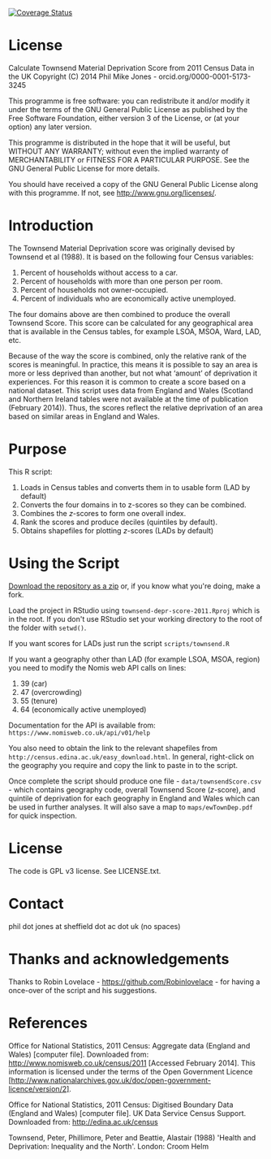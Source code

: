 [![Coverage Status](https://coveralls.io/repos/github/philmikejones/townsendr/badge.svg?branch=master)](https://coveralls.io/github/philmikejones/townsendr?branch=master)

License
=======

Calculate Townsend Material Deprivation Score from 2011 Census Data in the UK Copyright (C) 2014 Phil Mike Jones - orcid.org/0000-0001-5173-3245

This programme is free software: you can redistribute it and/or modify it under
the terms of the GNU General Public License as published by the Free Software
Foundation, either version 3 of the License, or (at your option) any later
version.

This programme is distributed in the hope that it will be useful, but WITHOUT
ANY WARRANTY; without even the implied warranty of MERCHANTABILITY or FITNESS
FOR A PARTICULAR PURPOSE. See the GNU General Public License for more details.

You should have received a copy of the GNU General Public License along with
this programme. If not, see <http://www.gnu.org/licenses/>.


Introduction
============

The Townsend Material Deprivation score was originally devised by Townsend et al
(1988). It is based on the following four Census variables:

1. Percent of households without access to a car.
2. Percent of households with more than one person per room.
3. Percent of households not owner-occupied.
4. Percent of individuals who are economically active unemployed.

The four domains above are then combined to produce the overall Townsend Score.
This score can be calculated for any geographical area that is available in the
Census tables, for example LSOA, MSOA, Ward, LAD, etc.

Because of the way the score is combined, only the relative rank of the scores
is meaningful. In practice, this means it is possible to say an area is more or
less deprived than another, but not what ‘amount’ of deprivation it experiences.
For this reason it is common to create a score based on a national dataset. This
script uses data from England and Wales (Scotland and Northern Ireland tables
were not available at the time of publication (February 2014)). Thus, the scores
reflect the relative deprivation of an area based on similar areas in England
and Wales.

Purpose
===============

This R script:

1. Loads in Census tables and converts them in to usable form (LAD by default)
2. Converts the four domains in to z-scores so they can be combined.
3. Combines the *z*-scores to form one overall index.
4. Rank the scores and produce deciles (quintiles by default).
5. Obtains shapefiles for plotting *z*-scores (LADs by default)

Using the Script
================

[Download the repository as a zip](https://github.com/philmikejones/townsend-depr-score-2011/archive/master.zip) or, if you know what you're doing, make a fork.

Load the project in RStudio using `townsend-depr-score-2011.Rproj` which is in the root. If you don't use RStudio set your working directory to the root of the folder with `setwd()`.

If you want scores for LADs just run the script `scripts/townsend.R`

If you want a geography other than LAD (for example LSOA, MSOA, region) you need
to modify the Nomis web API calls on lines:

1. 39 (car)
2. 47 (overcrowding)
3. 55 (tenure)
4. 64 (economically active unemployed)

Documentation for the API is available from: `https://www.nomisweb.co.uk/api/v01/help`

You also need to obtain the link to the relevant shapefiles from `http://census.edina.ac.uk/easy_download.html`. In general, right-click on the geography you require and copy the link to paste in to the script.

Once complete the script should produce one file - `data/townsendScore.csv` - which contains geography code, overall Townsend Score (*z*-score), and quintile of deprivation for each geography in England and Wales which can be used in further analyses. It will also save a map to `maps/ewTownDep.pdf` for quick inspection.

License
===============

The code is GPL v3 license. See LICENSE.txt.

Contact
===============
phil dot jones at sheffield dot ac dot uk (no spaces)

Thanks and acknowledgements
===========================

Thanks to Robin Lovelace - https://github.com/Robinlovelace - for having
a once-over of the script and his suggestions.

References
===============

Office for National Statistics, 2011 Census: Aggregate data (England and Wales) [computer file]. Downloaded from: http://www.nomisweb.co.uk/census/2011 [Accessed February 2014]. This information is licensed under the terms of the Open Government Licence [http://www.nationalarchives.gov.uk/doc/open-government-licence/version/2].

Office for National Statistics, 2011 Census: Digitised Boundary Data (England and Wales) [computer file]. UK Data Service Census Support. Downloaded from: http://edina.ac.uk/census

Townsend, Peter, Phillimore, Peter and Beattie, Alastair (1988) 'Health and Deprivation: Inequality and the North'. London: Croom Helm
